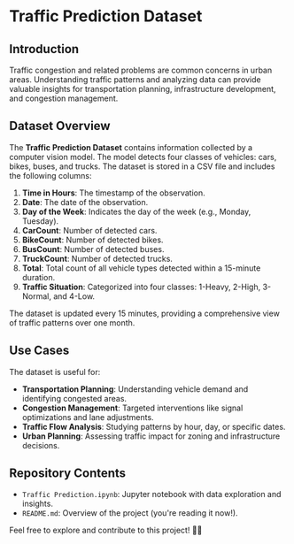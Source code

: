 # Traffic Prediction Dataset

## Introduction

Traffic congestion and related problems are common concerns in urban areas. Understanding traffic patterns and analyzing data can provide valuable insights for transportation planning, infrastructure development, and congestion management.

## Dataset Overview

The **Traffic Prediction Dataset** contains information collected by a computer vision model. The model detects four classes of vehicles: cars, bikes, buses, and trucks. The dataset is stored in a CSV file and includes the following columns:

1. **Time in Hours**: The timestamp of the observation.
2. **Date**: The date of the observation.
3. **Day of the Week**: Indicates the day of the week (e.g., Monday, Tuesday).
4. **CarCount**: Number of detected cars.
5. **BikeCount**: Number of detected bikes.
6. **BusCount**: Number of detected buses.
7. **TruckCount**: Number of detected trucks.
8. **Total**: Total count of all vehicle types detected within a 15-minute duration.
9. **Traffic Situation**: Categorized into four classes: 1-Heavy, 2-High, 3-Normal, and 4-Low.

The dataset is updated every 15 minutes, providing a comprehensive view of traffic patterns over one month.

## Use Cases

The dataset is useful for:

- **Transportation Planning**: Understanding vehicle demand and identifying congested areas.
- **Congestion Management**: Targeted interventions like signal optimizations and lane adjustments.
- **Traffic Flow Analysis**: Studying patterns by hour, day, or specific dates.
- **Urban Planning**: Assessing traffic impact for zoning and infrastructure decisions.

## Repository Contents

- `Traffic Prediction.ipynb`: Jupyter notebook with data exploration and insights.
- `README.md`: Overview of the project (you're reading it now!).

Feel free to explore and contribute to this project! 🚗🌆

